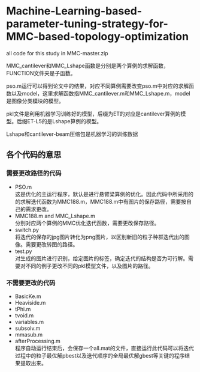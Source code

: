# Machine-Learning-based-parameter-tuning-strategy-for-MMC-based-topology-optimization
all code for this study in MMC-master.zip

MMC_cantilever和MMC_Lshape函数是分别是两个算例的求解函数，FUNCTION文件夹是子函数。

pso.m运行可以得到论文中的结果，对应不同算例需要改变pso.m中对应的求解函数以及model，这里求解函数指MMC_cantilever.m和MMC_Lshape.m，model是图像分类模块的模型。

pkl文件是利用机器学习训练好的模型，后缀为ET的对应是cantilever算例的模型。后缀ET-L5的是Lshape算例的模型。

Lshape和cantilever-beam压缩包是机器学习的训练数据
## 各个代码的意思
### 需要更改路径的代码
* PSO.m <br>
  这是优化的主运行程序，默认是进行悬臂梁算例的优化。因此代码中所采用的的求解迭代函数为MMC188.m，MMC188.m中有图片的保存路径，需要按自己的需求更改。
* MMC188.m and MMC_Lshape.m <br>
  分别对应两个算例的MMC优化迭代函数，需要更改保存路径。
* switch.py <br>
  将迭代的保存的jpg图片转化为png图片，以区别新旧的粒子种群迭代出的图像。需要更改转图的路径。
* test.py <br>
  对生成的图片进行识别，给定图片的标签，确定迭代的结构是否为可行解。需要对不同的例子更改不同的pkl模型文件，以及图片的路径。

### 不需要更改的代码
* BasicKe.m
* Heaviside.m
* tPhi.m
* tvoid.m
* variables.m
* subsolv.m
* mmasub.m
* afterProcessing.m <br>
  程序自动运行结束后，会保存一个all.mat的文件，直接运行此代码可以将迭代过程中的粒子最优解pbest以及迭代顺序的全局最优解gbest等关键的程序结果提取出来。
